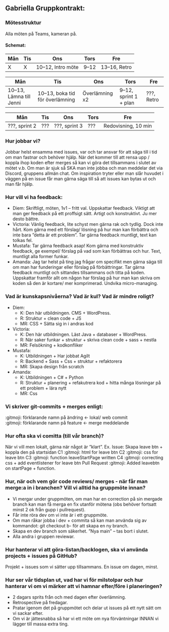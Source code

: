## Gabriella Gruppkontrakt:

### Mötesstruktur

Alla möten på Teams, kameran på.

#### Schemat:

| Mån | Tis | Ons               | Tors | Fre          |
| --- | --- | ----------------- | ---- | ------------ |
| X   | X   | 10–12, Intro möte | 9–12 | 13–16, Retro |

| Mån                     | Tis                             | Ons            | Tors                  | Fre        |
| ----------------------- | ------------------------------- | -------------- | --------------------- | ---------- |
| 10–13, Lämna till Jenni | 10–13, boka tid för överlämning | Överlämning x2 | 9–12, sprint 1 + plan | ???, Retro |

| Mån           | Tis | Ons           | Tors | Fre                 |
| ------------- | --- | ------------- | ---- | ------------------- |
| ???, sprint 2 | ??? | ???, sprint 3 | ???  | Redovisning, 10 min |

### Hur jobbar vi?

Jobbar helst ensamma med issues, var och tar ansvar för att säga till i tid om man fastnar och behöver hjälp. När det kommer till att rensa upp / koppla ihop koden efter merges så kan vi göra det tillsammans i slutet av mötet v.b.
Om man är sjuk så SKA man inte jobba och man meddelar det via Discord, gruppens allmän chat. Om inspiration tryter eller man slår huvudet i väggen på en issue får man gärna säga till så att issues kan bytas ut och man får hjälp.

### Hur vill vi ha feedback:

- Diem: Skriftligt, möten, 1v1 – fritt val. Uppskattar feedback. Viktigt att man ger feedback på ett proffsigt sätt. Artigt och konstruktivt. Ju mer desto bättre.
- Victoria: Vänlig feedback, lite schyst men gärna rak och tydlig. Dock inte hårt. Kom gärna med ett förslag/ lösning på hur man kan förbättra och inte bara ”detta är ett problem”. Tar gärna feedback muntligt, text kan tolkas fel.
- Mustafa: Tar gärna feedback asap! Kom gärna med konstruktiv feedback, ge exempel/ förslag på vad som kan förbättras och hur. Text, muntligt alla former funkar.
- Amanda: Jag tar helst på ting jag frågar om specifikt men gärna säga till om man har funderingar eller förslag på förbättringar. Tar gärna feedback muntligt och sittandes tillsammans och titta på koden. Uppskattar framför allt om någon har förslag på hur man kan skriva om koden så den är kortare/ mer komprimerad. Undvika micro-managing.

### Vad är kunskapsnivåerna? Vad är kul? Vad är mindre roligt?

- Diem:
  - K: Den här utbildningen. CMS + WordPress.
  - R: Struktur + clean code + JS
  - MR: CSS + Sätta sig in i andras kod
- Victoria:
  - K: Den här utbildningen. Läst Java + databaser + WordPress.
  - R: När saker funkar + struktur + skriva clean code + sass + nestla
  - MR: Felsökning + kodkonfliker
- Mustafa:
  - K: Utbildningen + Har jobbat Agilt
  - R: Backend + Sass + Css + struktur + refaktorera
  - MR: Skapa design från scratch
- Amanda:
  - K: Utbildningen + C# + Python
  - R: Struktur + planering + refakutrera kod + hitta många lösningar på ett problem + lära nytt
  - MR: Css

### Vi skriver git-commits + merges enligt:

:gitmoji: förklarande namn på ändring <- lokal/ web commit  
:gitmoji: förklarande namn på feature <- merge meddelande

### Hur ofta ska vi comitta (till vår branch)?

När vi vill men lokalt, gärna när något är ”klart”. Ex. Issue: Skapa leave btn + koppla den på startsidan
C1 :gitmoji: html for leave btn
C2 :gitmoji: css for leave btn
C3 :gitmoji: function leaveStartPage written
C4 :gitmoji: correcting css + add eventlistener for leave btn
Pull Request :gitmoji: Added leavebtn on startPage + function.

### Hur, när och vem gör code reviews/ merges - när får man merge:a in i branchen? Vill vi alltid ha gruppmöte innan?

- Vi mergar under gruppmöten, om man har en correction på sin mergade branch kan man få merga en fix utanför mötena (obs behöver fortsatt minst 2 ok från gupp i pullrequest).
- Får inte röra dev om vi inte är i ett gruppmöte.
- Om man råkar jobba i dev + commita så kan man använda sig av kommandot:
  git checkout b- <branchname> för att skapa en ny branch.
- Skapa en dev branch som säkerhet. ”Nya main” – tas bort i slutet.
- Alla andra i gruppen reviewar.

### Hur hanterar vi att göra-listan/backlogen, ska vi använda projects + issues på GitHub?

Projekt + issues som vi sätter upp tillsammans. En issue om dagen, minst.

### Hur ser vår tidsplan ut, vad har vi för milstolpar och hur hanterar vi om vi märker att vi hamnar efter/före i planeringen?

- 2 dagars sprits från och med dagen efter överlämning.
- Retrospective på fredagar.
- Pratar igenom det på gruppmötet och delar ut issues på ett nytt sätt om vi sackar efter.
- Om vi är jättesnabba så har vi ett möte om nya förväntningar INNAN vi lägger till massa extra ting.
